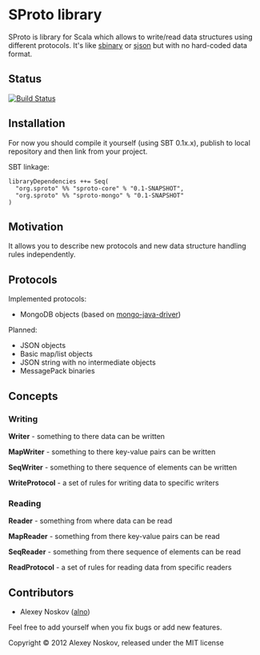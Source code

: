 SProto library
==============

SProto is library for Scala which allows to write/read data structures using different protocols.
It's like [sbinary](https://github.com/harrah/sbinary) or [sjson](https://github.com/debasishg/sjson) but with no hard-coded data format.

Status
------

[![Build Status](https://secure.travis-ci.org/alno/sproto.png?branch=master)](http://travis-ci.org/alno/sproto)

Installation
------------

For now you should compile it yourself (using SBT 0.1x.x), publish to local repository and then link from your project.

SBT linkage:

    libraryDependencies ++= Seq(
      "org.sproto" %% "sproto-core" % "0.1-SNAPSHOT",
      "org.sproto" %% "sproto-mongo" % "0.1-SNAPSHOT"
    )

Motivation
----------

It allows you to describe new protocols and new data structure handling rules independently.

Protocols
---------

Implemented protocols:

* MongoDB objects (based on [mongo-java-driver](https://github.com/mongodb/mongo-java-driver))

Planned:

* JSON objects
* Basic map/list objects
* JSON string with no intermediate objects
* MessagePack binaries

Concepts
--------

### Writing

**Writer** - something to there data can be written

**MapWriter** - something to there key-value pairs can be written

**SeqWriter** - something to there sequence of elements can be written

**WriteProtocol** - a set of rules for writing data to specific writers

### Reading

**Reader** - something from where data can be read

**MapReader** - something from there key-value pairs can be read

**SeqReader** - something from there sequence of elements can be read

**ReadProtocol** - a set of rules for reading data from specific readers

Contributors
------------

* Alexey Noskov ([alno](https://github.com/alno))

Feel free to add yourself when you fix bugs or add new features.

Copyright © 2012 Alexey Noskov, released under the MIT license

